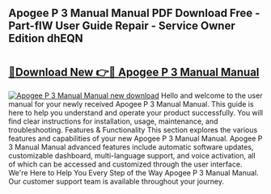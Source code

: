 ## Apogee P 3 Manual Manual PDF Download Free - Part-fIW User Guide Repair - Service Owner Edition dhEQN

# <h2><a href="http://bc44305.oget.top/?id=Apogee+P+3+Manual+Manual">🔗Download New 👉🔴 Apogee P 3 Manual Manual</a></h2>

[![Apogee P 3 Manual Manual new download](https://i.imgur.com/5g1atiW.png)](http://bc44305.oget.top/?id=Apogee+P+3+Manual+Manual)
Hello and welcome to the user manual for your newly received Apogee P 3 Manual Manual. This guide is here to help you understand and operate your product successfully. You will find clear instructions for installation, usage, maintenance, and troubleshooting. Features & Functionality This section explores the various features and capabilities of your new Apogee P 3 Manual Manual. Apogee P 3 Manual Manual advanced features include automatic software updates, customizable dashboard, multi-language support, and voice activation, all of which can be accessed and customized through the user interface. We're Here to Help You Every Step of the Way Apogee P 3 Manual Manual. Our customer support team is available throughout your journey.
